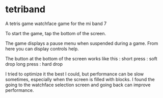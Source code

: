 # tetriband
A tetris game watchface game for the mi band 7

To start the game, tap the bottom of the screen.

The game displays a pause menu when suspended during a game. From here you can display controls help.

The button at the bottom of the screen works like this :
short press : soft drop
long press : hard drop

I tried to optimize it the best I could, but performance can be slow sometimes, especially when the screen is filled with blocks. I found the going to the watchface selection screen and going back can improve performance.

